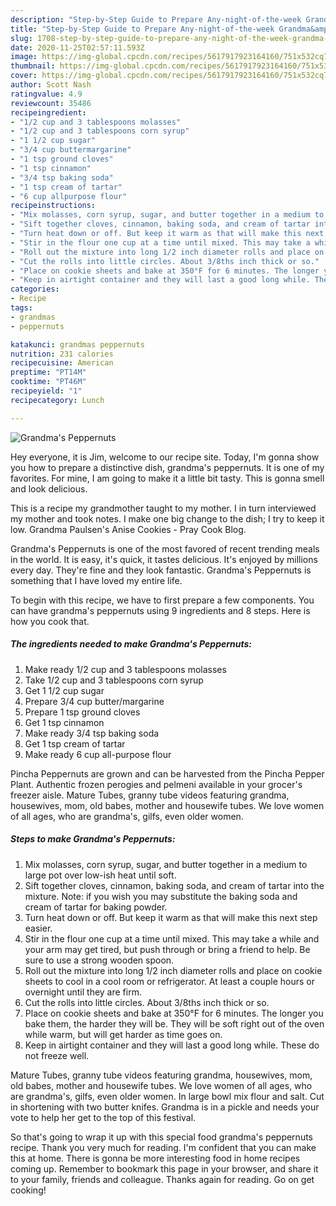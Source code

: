 ```yaml
---
description: "Step-by-Step Guide to Prepare Any-night-of-the-week Grandma&amp;#39;s Peppernuts"
title: "Step-by-Step Guide to Prepare Any-night-of-the-week Grandma&amp;#39;s Peppernuts"
slug: 1708-step-by-step-guide-to-prepare-any-night-of-the-week-grandma-and-39-s-peppernuts
date: 2020-11-25T02:57:11.593Z
image: https://img-global.cpcdn.com/recipes/5617917923164160/751x532cq70/grandmas-peppernuts-recipe-main-photo.jpg
thumbnail: https://img-global.cpcdn.com/recipes/5617917923164160/751x532cq70/grandmas-peppernuts-recipe-main-photo.jpg
cover: https://img-global.cpcdn.com/recipes/5617917923164160/751x532cq70/grandmas-peppernuts-recipe-main-photo.jpg
author: Scott Nash
ratingvalue: 4.9
reviewcount: 35486
recipeingredient:
- "1/2 cup and 3 tablespoons molasses"
- "1/2 cup and 3 tablespoons corn syrup"
- "1 1/2 cup sugar"
- "3/4 cup buttermargarine"
- "1 tsp ground cloves"
- "1 tsp cinnamon"
- "3/4 tsp baking soda"
- "1 tsp cream of tartar"
- "6 cup allpurpose flour"
recipeinstructions:
- "Mix molasses, corn syrup, sugar, and butter together in a medium to large pot over low-ish heat until soft."
- "Sift together cloves, cinnamon, baking soda, and cream of tartar into the mixture. Note: if you wish you may substitute the baking soda and cream of tartar for baking powder."
- "Turn heat down or off. But keep it warm as that will make this next step easier."
- "Stir in the flour one cup at a time until mixed. This may take a while and your arm may get tired, but push through or bring a friend to help. Be sure to use a strong wooden spoon."
- "Roll out the mixture into long 1/2 inch diameter rolls and place on cookie sheets to cool in a cool room or refrigerator. At least a couple hours or overnight until they are firm."
- "Cut the rolls into little circles. About 3/8ths inch thick or so."
- "Place on cookie sheets and bake at 350°F for 6 minutes. The longer you bake them, the harder they will be. They will be soft right out of the oven while warm, but will get harder as time goes on."
- "Keep in airtight container and they will last a good long while. These do not freeze well."
categories:
- Recipe
tags:
- grandmas
- peppernuts

katakunci: grandmas peppernuts 
nutrition: 231 calories
recipecuisine: American
preptime: "PT14M"
cooktime: "PT46M"
recipeyield: "1"
recipecategory: Lunch

---
```



![Grandma&#39;s Peppernuts](https://img-global.cpcdn.com/recipes/5617917923164160/751x532cq70/grandmas-peppernuts-recipe-main-photo.jpg)

Hey everyone, it is Jim, welcome to our recipe site. Today, I'm gonna show you how to prepare a distinctive dish, grandma&#39;s peppernuts. It is one of my favorites. For mine, I am going to make it a little bit tasty. This is gonna smell and look delicious.

This is a recipe my grandmother taught to my mother. I in turn interviewed my mother and took notes. I make one big change to the dish; I try to keep it low. Grandma Paulsen&#39;s Anise Cookies - Pray Cook Blog.

Grandma&#39;s Peppernuts is one of the most favored of recent trending meals in the world. It is easy, it's quick, it tastes delicious. It's enjoyed by millions every day. They're fine and they look fantastic. Grandma&#39;s Peppernuts is something that I have loved my entire life.


To begin with this recipe, we have to first prepare a few components. You can have grandma&#39;s peppernuts using 9 ingredients and 8 steps. Here is how you cook that.

<!--inarticleads1-->

##### The ingredients needed to make Grandma&#39;s Peppernuts:

1. Make ready 1/2 cup and 3 tablespoons molasses
1. Take 1/2 cup and 3 tablespoons corn syrup
1. Get 1 1/2 cup sugar
1. Prepare 3/4 cup butter/margarine
1. Prepare 1 tsp ground cloves
1. Get 1 tsp cinnamon
1. Make ready 3/4 tsp baking soda
1. Get 1 tsp cream of tartar
1. Make ready 6 cup all-purpose flour


Pincha Peppernuts are grown and can be harvested from the Pincha Pepper Plant. Authentic frozen perogies and pelmeni available in your grocer&#39;s freezer aisle. Mature Tubes, granny tube videos featuring grandma, housewives, mom, old babes, mother and housewife tubes. We love women of all ages, who are grandma&#39;s, gilfs, even older women. 

<!--inarticleads2-->

##### Steps to make Grandma&#39;s Peppernuts:

1. Mix molasses, corn syrup, sugar, and butter together in a medium to large pot over low-ish heat until soft.
1. Sift together cloves, cinnamon, baking soda, and cream of tartar into the mixture. Note: if you wish you may substitute the baking soda and cream of tartar for baking powder.
1. Turn heat down or off. But keep it warm as that will make this next step easier.
1. Stir in the flour one cup at a time until mixed. This may take a while and your arm may get tired, but push through or bring a friend to help. Be sure to use a strong wooden spoon.
1. Roll out the mixture into long 1/2 inch diameter rolls and place on cookie sheets to cool in a cool room or refrigerator. At least a couple hours or overnight until they are firm.
1. Cut the rolls into little circles. About 3/8ths inch thick or so.
1. Place on cookie sheets and bake at 350°F for 6 minutes. The longer you bake them, the harder they will be. They will be soft right out of the oven while warm, but will get harder as time goes on.
1. Keep in airtight container and they will last a good long while. These do not freeze well.


Mature Tubes, granny tube videos featuring grandma, housewives, mom, old babes, mother and housewife tubes. We love women of all ages, who are grandma&#39;s, gilfs, even older women. In large bowl mix flour and salt. Cut in shortening with two butter knifes. Grandma is in a pickle and needs your vote to help her get to the top of this festival. 

So that's going to wrap it up with this special food grandma&#39;s peppernuts recipe. Thank you very much for reading. I'm confident that you can make this at home. There is gonna be more interesting food in home recipes coming up. Remember to bookmark this page in your browser, and share it to your family, friends and colleague. Thanks again for reading. Go on get cooking!
